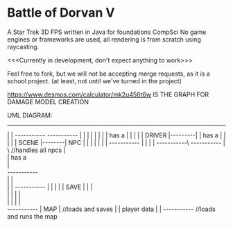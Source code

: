 # Battle of Dorvan V
A Star Trek 3D FPS written in Java for foundations CompSci
No game engines or frameworks are used, all rendering is from scratch using raycasting.

<<<Currently in development, don't expect anything to work>>>

Feel free to fork, but we will not be accepting merge requests, as it is a school project. (at least, not until we've turned in the project)

https://www.desmos.com/calculator/mk2u456t6w IS THE GRAPH FOR DAMAGE MODEL CREATION

UML DIAGRAM:

   -----------
  |           |          -----------          -----------
  |           |         |           |        |           |
  |           | has a   |           |        |           |
  |   DRIVER  |---------|           | has a  |           |
  |           |         |    SCENE  |--------|   NPC     |
  |           |         |           |        |           |
   -----------          |           |        |           |
                         -----------\         -----------
                              |      \     //handles all npcs
                              |       \
                              | has a  \
                              |         \
                         -----------     \
                        |           |     \
                        |           |      \-----------
                        |           |      |           |
                        |    SAVE   |      |           |        
                        |           |      |           |         
                        |           |      |           |          
                         -----------       |   MAP     |
                     //loads and saves     |           |
                       player data         |           |
                                            -----------
                                      //loads and runs the map
